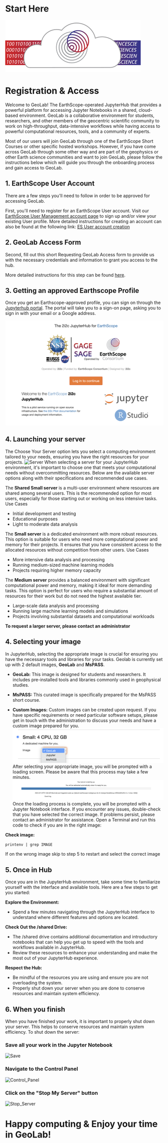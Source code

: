 # Start Here

![cloud_project](img/cloud_project_logo.svg)

# Registration & Access

Welcome to GeoLab! The EarthScope-operated JupyterHub that provides a powerful platform for accessing Jupyter Notebooks in a shared, cloud-based environment. GeoLab is a collaborative environment for students, researchers, and other members of the geocentric scientific community to work on high-throughput, data-intensive workflows while having access to powerful computational resources, tools, and a community of experts.

Most of our users will join GeoLab through one of the EarthScope Short Courses or other specific hosted workshops. However, if you have come across GeoLab through some other way and are part of the geophysics or other Earth science communities and want to join GeoLab, please follow the instructions below which will guide you through the onboarding process and gain access to GeoLab.

## 1. EarthScope User Account

There are a few steps you'll need to follow in order to be approved for accessing GeoLab.

First, you'll need to register for an EarthScope User account. Visit our [EarthScope User Management account page](https://www.earthscope.org/user/) to sign up and/or view your existing User profile. More detailed instructions for creating an account can also be found at the following link: [ES User account creation](../content/how_do_i/register_es_user.md)

## 2. GeoLab Access Form

Second, fill out this short Requesting GeoLab Access form to provide us with the necessary credentials and information to grant you access to the hub.

More detailed instructions for this step can be found [here](../content/how_do_i/register_geolab_access.md).

## 3. Getting an approved Earthscope Profile
Once you get an Earthscope-approved profile, you can sign on through the [Jupyterhub portal](https://geolab.earthscope.cloud/hub/login?next=%2Fhub%2F).
 The portal will take you to a sign-on page, asking you to sign in with your email or a Google address.

![Portal](img/Portal.png)
## 4. Launching your server
The Choose Your Server option lets you select a computing environment tailored to your needs, ensuring you have the right resources for your projects.
![Server](../img/Server.png)
When selecting a server for your JupyterHub environment, it's important to choose one that meets your computational needs without overcommitting resources. Below are the available server options along with their specifications and recommended use cases.


The **Shared Small server** is a multi-user environment where resources are shared among several users. This is the recommended option for most users, especially for those starting out or working on less intensive tasks.
Use Cases
  - Initial development and testing
  - Educational purposes
  - Light to moderate data analysis

The **Small server** is a dedicated environment with more robust resources. This option is suitable for users who need more computational power and memory for their projects. It ensures that you have consistent access to the allocated resources without competition from other users.
Use Cases
  - More intensive data analysis and processing
  - Running medium-sized machine learning models
  - Projects requiring higher memory capacity

The **Medium server** provides a balanced environment with significant computational power and memory, making it ideal for more demanding tasks. This option is perfect for users who require a substantial amount of resources for their work but do not need the highest available tier.

  - Large-scale data analysis and processing
  - Running large machine learning models and simulations
  - Projects involving substantial datasets and computational workloads

**To request a larger server, please contact an administrator**

## 4. Selecting your image
In JupyterHub, selecting the appropriate image is crucial for ensuring you have the necessary tools and libraries for your tasks. Geolab is currently set up with 2 default images, **GeoLab** and **MsPASS**.

- **GeoLab:** This image is designed for students and researchers. It includes pre-installed tools and libraries commonly used in geophysical studies.

- **MsPASS:** This curated image is specifically prepared for the MsPASS short course.

- **Custom Images:** Custom images can be created upon request. If you have specific requirements or need particular software setups, please get in touch with the administration to discuss your needs and have a custom image prepared for you.
![Server_options](img/Server_Options.png)
After selecting your appropriate image, you will be prompted with a loading screen. Please be aware that this process may take a few minutes.
![Loading](img/Loading.png)
Once the loading process is complete, you will be prompted with a Jupyter Notebook interface. If you encounter any issues, double-check that you have selected the correct image. If problems persist, please contact an administrator for assistance.
Open a Terminal and run this code to check if you are in the right image:

 **Check image:**
  ```
 printenv | grep IMAGE
  ```
If on the wrong image skip to step 5 to restart and select the correct image
## 5. Once in Hub
Once you are in the JupyterHub environment, take some time to familiarize yourself with the interface and available tools. Here are a few steps to get you started:

**Explore the Environment:**
- Spend a few minutes navigating through the JupyterHub interface to understand where different features and options are located.

**Check Out the /shared Drive:**
- The /shared drive contains additional documentation and introductory notebooks that can help you get up to speed with the tools and workflows available in JupyterHub.
- Review these resources to enhance your understanding and make the most out of your JupyterHub experience.

**Respect the Hub:**
- Be mindful of the resources you are using and ensure you are not overloading the system.
- Properly shut down your server when you are done to conserve resources and maintain system efficiency.

## 6. When you finish
When you have finished your work, it is important to properly shut down your server. This helps to conserve resources and maintain system efficiency. To shut down the server:
### Save all your work in the Jupyter Notebook
![Save](../img/Save.png)
### Navigate to the Control Panel
![Control_Panel](../img/Control_Panel.png)
### Click on the "Stop My Server" button
![Stop_Server](../img/Stop_Server.png)
# Happy computing & Enjoy your time in GeoLab!
